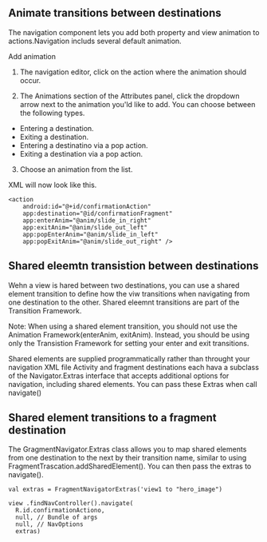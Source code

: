 ## Animate transitions between destinations

The navigation component lets you add both property and view animation to actions.Navigation includs several default animation. 

Add animation
1. The navigation editor, click on the action where the animation should occur. 

2. The Animations section of the Attributes panel, click the dropdown arrow next to the animation you'ld like to add. You can choose between the following types. 
- Entering a destination.
- Exiting a destination.
- Entering a destinatino via a pop action.
- Exiting a destination via a pop action. 

3. Choose an animation from the list. 

XML will now look like this. 
```
<action
    android:id="@+id/confirmationAction"
    app:destination="@id/confirmationFragment"
    app:enterAnim="@anim/slide_in_right"
    app:exitAnim="@anim/slide_out_left"
    app:popEnterAnim="@anim/slide_in_left"
    app:popExitAnim="@anim/slide_out_right" />
```

## Shared eleemtn transistion between destinations
Wehn a view is hared between two destinations, you can use a shared element transition to define how the viw transitions when navigating from one destination to the other. Shared eleemnt transitions are part of the Transition Framework. 

Note: When using a shared element transition, you should not use the Animation Framework(enterAnim, exitAnim). Instead, you should be using only the Transistion Framework for setting your enter and exit transitions. 

Shared elements are supplied programmatically rather than throught your navigation XML file Activity and fragment destinations each hava a subclass of the Navigator.Extras interface that accepts additional options for navigation, including shared elements. You can pass these Extras when call navigate()

## Shared element transitions to a fragment destination
The GragmentNavigator.Extras class allows you to map shared elements from one destination to the next by their transition name, similar to using FragmentTrascation.addSharedElement(). You can then pass the extras to navigate().

```
val extras = FragmentNavigatorExtras('view1 to "hero_image")

view .findNavController().navigate(
  R.id.confirmationActiono,
  null, // Bundle of args
  null, // NavOptions
  extras)
```
